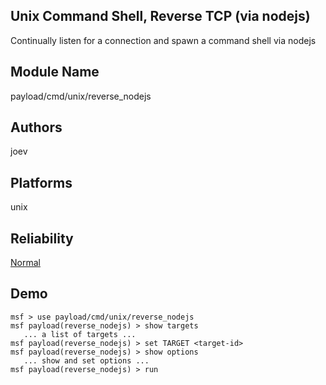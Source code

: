 ## Unix Command Shell, Reverse TCP (via nodejs)

Continually listen for a connection and spawn a command 
shell via nodejs


## Module Name
payload/cmd/unix/reverse_nodejs

## Authors
joev





## Platforms
unix

## Reliability
[Normal](https://github.com/rapid7/metasploit-framework/wiki/Exploit-Ranking)

## Demo

```
msf > use payload/cmd/unix/reverse_nodejs
msf payload(reverse_nodejs) > show targets
   ... a list of targets ...
msf payload(reverse_nodejs) > set TARGET <target-id>
msf payload(reverse_nodejs) > show options
   ... show and set options ...
msf payload(reverse_nodejs) > run
```
    
    